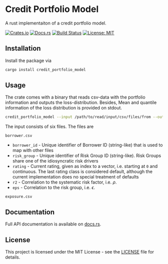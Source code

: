 # Credit Portfolio Model
A rust implementaiton of a credit portfolio model. 

[![Crates.io](https://img.shields.io/crates/v/credit_portfolio_model)](https://crates.io/crates/credit_portfolio_model)
[![Docs.rs](https://docs.rs/credit_portfolio_model/badge.svg)](https://docs.rs/credit_portfolio_model)
[![Build Status](https://img.shields.io/github/actions/workflow/status/zoonders/credit_portfolio_model/rust.yml)](https://github.com/zoonders/credit_portfolio_model/actions)
[![License: MIT](https://img.shields.io/badge/License-MIT-blue.svg)](LICENSE)

## Installation
Install the package via

```sh
cargo install credit_portfolio_model
```

## Usage
The crate comes with a binary that reads csv-data with the portfolio information and outputs the loss-distribution.
Besides, Mean and quantile information of the loss distribution is provided on stdout.

```sh
credit_portfolio_model --input /path/to/read/input/csv/files/from --output /path/to/store/output/csv --num-trials NUMBERTRIALS --chunk-size TRIALSPERTHREAD
```

The input consists of six files. The files are

`borrower.csv`
* `borrower_id` - Unique identifier of Borrower ID (string-like) that is used to map with other files
* `risk_group` - Unique identifier of Risk Group ID (string-like). Risk Groups share one of the idiosyncratic risk drivers
* `rating` - Current rating, given as index to a vector, i.e. starting at `0` and continuous.
    The last rating class is considered default, although the current implementation does no special treatment of defaults
* `r2` - Correlation to the systematic risk factor, i.e. $\rho$.
* `eps` - Correlation to the risk group, i.e. $\epsilon$.

`exposure.csv`

## Documentation

Full API documentation is available on [docs.rs](https://docs.rs/credit_portfolio_model).

## License

This project is licensed under the MIT License - see the [LICENSE](LICENSE) file for details.

